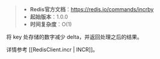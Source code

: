 > - **Redis官方文档**：https://redis.io/commands/incrby
> - **起始版本**：1.0.0
> - **时间复杂度**：O(1)

将 key 处存储的数字减少 delta，并返回处理之后的结果。

详情参考 [[RedisClient.incr | INCR]]。
